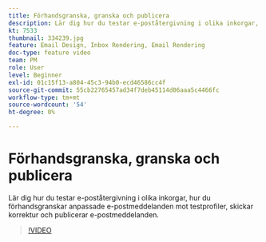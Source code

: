 ```yaml
---
title: Förhandsgranska, granska och publicera
description: Lär dig hur du testar e-poståtergivning i olika inkorgar, hur du förhandsgranskar anpassade e-postmeddelanden mot testprofiler, skickar korrektur och publicerar e-postmeddelanden.
kt: 7533
thumbnail: 334239.jpg
feature: Email Design, Inbox Rendering, Email Rendering
doc-type: feature video
team: PM
role: User
level: Beginner
exl-id: 01c15f13-a804-45c3-94b0-ecd46586cc4f
source-git-commit: 55cb22765457ad34f7deb45114d06aaa5c4466fc
workflow-type: tm+mt
source-wordcount: '54'
ht-degree: 0%

---
```


# Förhandsgranska, granska och publicera

Lär dig hur du testar e-poståtergivning i olika inkorgar, hur du förhandsgranskar anpassade e-postmeddelanden mot testprofiler, skickar korrektur och publicerar e-postmeddelanden.

>[!VIDEO](https://video.tv.adobe.com/v/334239?quality=12)
